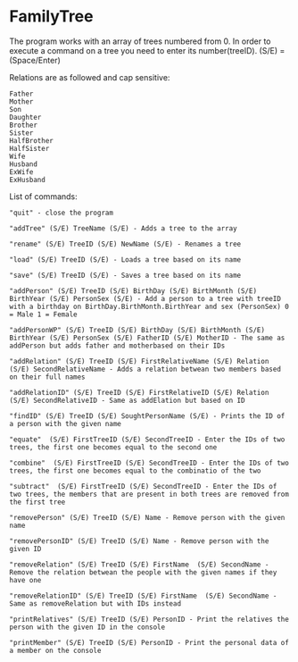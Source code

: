 # FamilyTree

The program works with an array of trees numbered from 0. In order to execute a command on a tree you need to enter its number(treeID).
(S/E) = (Space/Enter)

Relations are as followed and cap sensitive:

	Father
	Mother
	Son
	Daughter
	Brother
	Sister
	HalfBrother
	HalfSister
	Wife
	Husband
	ExWife
	ExHusband

List of commands:

 	"quit" - close the program
	
	"addTree" (S/E) TreeName (S/E) - Adds a tree to the array
	
	"rename" (S/E) TreeID (S/E) NewName (S/E) - Renames a tree
	
	"load" (S/E) TreeID (S/E) - Loads a tree based on its name
	
	"save" (S/E) TreeID (S/E) - Saves a tree based on its name
	
	"addPerson" (S/E) TreeID (S/E) BirthDay (S/E) BirthMonth (S/E) BirthYear (S/E) PersonSex (S/E) - Add a person to a tree with treeID with a birthday on BirthDay.BirthMonth.BirthYear and sex (PersonSex) 0 = Male 1 = Female
	
	"addPersonWP" (S/E) TreeID (S/E) BirthDay (S/E) BirthMonth (S/E) BirthYear (S/E) PersonSex (S/E) FatherID (S/E) MotherID - The same as addPerson but adds father and motherbased on their IDs
	
	"addRelation" (S/E) TreeID (S/E) FirstRelativeName (S/E) Relation  (S/E) SecondRelativeName - Adds a relation betwean two members based on their full names
	
	"addRelationID" (S/E) TreeID (S/E) FirstRelativeID (S/E) Relation  (S/E) SecondRelativeID - Same as addElation but based on ID
	
	"findID" (S/E) TreeID (S/E) SoughtPersonName (S/E) - Prints the ID of a person with the given name
	
	"equate"  (S/E) FirstTreeID (S/E) SecondTreeID - Enter the IDs of two trees, the first one becomes equal to the second one
	
	"combine"  (S/E) FirstTreeID (S/E) SecondTreeID - Enter the IDs of two trees, the first one becomes equal to the combinatio of the two
	
	"subtract"  (S/E) FirstTreeID (S/E) SecondTreeID - Enter the IDs of two trees, the members that are present in both trees are removed from the first tree
	
	"removePerson" (S/E) TreeID (S/E) Name - Remove person with the given name
	
	"removePersonID" (S/E) TreeID (S/E) Name - Remove person with the given ID
	
	"removeRelation" (S/E) TreeID (S/E) FirstName  (S/E) SecondName - Remove the relation betwean the people with the given names if they have one
	
	"removeRelationID" (S/E) TreeID (S/E) FirstName  (S/E) SecondName - Same as removeRelation but with IDs instead
	
	"printRelatives" (S/E) TreeID (S/E) PersonID - Print the relatives the person with the given ID in the console
	
	"printMember" (S/E) TreeID (S/E) PersonID - Print the personal data of a member on the console
